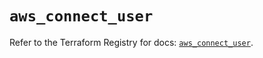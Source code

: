 # `aws_connect_user`

Refer to the Terraform Registry for docs: [`aws_connect_user`](https://registry.terraform.io/providers/hashicorp/aws/5.72.1/docs/resources/connect_user).
